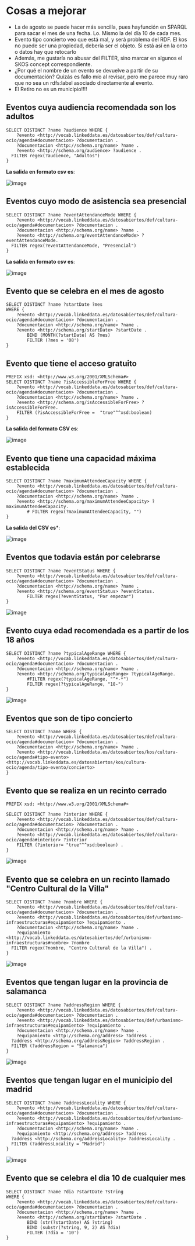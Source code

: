 # Cosas a mejorar
- La de agosto se puede hacer más sencilla, pues hayfunción en SPARQL para sacar el mes de una fecha. Lo. Mismo la del día 10 de cada mes.
- Evento tipo concierto veo que está mal, y será problema del RDF. El kos no puede ser una propiedad, debería ser el objeto. Si está así en la onto o datos hay que retocarlo
- Además, me gustaría no abusar del FILTER, sino marcar en algunos el SKOS concept correspondiente.
- ¿Por qué el nombre de un evento se devuelve a partir de su documentación? Quizás es fallo mío al revisar, pero me parece muy raro que no sea un rdfs:label asociado directamente al evento.
- El Retiro no es un municipio!!!!



## Eventos cuya audiencia recomendada son los adultos
```
SELECT DISTINCT ?name ?audience WHERE {
	?evento <http://vocab.linkeddata.es/datosabiertos/def/cultura-ocio/agenda#documentacion> ?documentacion .
	?documentacion <http://schema.org/name> ?name .
  	?evento <http://schema.org/audience> ?audience .
  FILTER regex(?audience, "Adultos")
} 
```
**La salida en formato csv es**:


![image](https://user-images.githubusercontent.com/39318241/168426304-f77f8692-c451-4a1b-a0c9-ad4e20c63299.png)


## Eventos cuyo modo de asistencia sea presencial

``` 
SELECT DISTINCT ?name ?eventAttendanceMode WHERE {
	?evento <http://vocab.linkeddata.es/datosabiertos/def/cultura-ocio/agenda#documentacion> ?documentacion .
	?documentacion <http://schema.org/name> ?name .
  	?evento <http://schema.org/eventAttendanceMode> ?eventAttendanceMode.
  FILTER regex(?eventAttendanceMode, "Presencial")
} 
``` 
**La salida en formato csv es**:


![image](https://user-images.githubusercontent.com/39318241/168426459-9a86775e-5f8d-44a7-af86-ac63855d1c7b.png)


## Evento que se celebra en el mes de agosto
```
SELECT DISTINCT ?name ?startDate ?mes
WHERE {
	?evento <http://vocab.linkeddata.es/datosabiertos/def/cultura-ocio/agenda#documentacion> ?documentacion .
	?documentacion <http://schema.org/name> ?name .
  	?evento <http://schema.org/startDate> ?startDate .
    	BIND (MONTH(?startDate) AS ?mes) 
  		FILTER (?mes = '08')
} 
```


## Evento que tiene el acceso gratuito
```
PREFIX xsd: <http://www.w3.org/2001/XMLSchema#>
SELECT DISTINCT ?name ?isAccessibleForFree WHERE {
	?evento <http://vocab.linkeddata.es/datosabiertos/def/cultura-ocio/agenda#documentacion> ?documentacion .
	?documentacion <http://schema.org/name> ?name .
  	?evento <http://schema.org/isAccessibleForFree> ?isAccessibleForFree.
  	FILTER (?isAccessibleForFree = 	"true"^^xsd:boolean)
} 
```
**La salida del formato CSV es**:


![image](https://user-images.githubusercontent.com/39318241/168488036-9a5bf2c4-14a9-4e1c-8875-7d2117b55639.png)

## Evento que tiene una capacidad máxima establecida 

```
SELECT DISTINCT ?name ?maximumAttendeeCapacity WHERE {
	?evento <http://vocab.linkeddata.es/datosabiertos/def/cultura-ocio/agenda#documentacion> ?documentacion .
	?documentacion <http://schema.org/name> ?name .
  	?evento <http://schema.org/maximumAttendeeCapacity> ?maximumAttendeeCapacity.
  		# FILTER regex(?maximumAttendeeCapacity, "")
} 
```
**La salida del CSV es***:


![image](https://user-images.githubusercontent.com/39318241/168427100-441f9212-7675-47f4-9ab8-25de464148e9.png)


## Eventos que todavia están por celebrarse

```
SELECT DISTINCT ?name ?eventStatus WHERE {
	?evento <http://vocab.linkeddata.es/datosabiertos/def/cultura-ocio/agenda#documentacion> ?documentacion .
	?documentacion <http://schema.org/name> ?name .
  	?evento <http://schema.org/eventStatus> ?eventStatus.
  		FILTER regex(?eventStatus, "Por empezar")
} 
```


![image](https://user-images.githubusercontent.com/39318241/168427171-e462fbc2-0587-4b73-b185-00f892b22296.png)


## Evento cuya edad recomendada es a partir de los 18 años

```
SELECT DISTINCT ?name ?typicalAgeRange WHERE {
	?evento <http://vocab.linkeddata.es/datosabiertos/def/cultura-ocio/agenda#documentacion> ?documentacion .
	?documentacion <http://schema.org/name> ?name .
  	?evento <http://schema.org/typicalAgeRange> ?typicalAgeRange.
  		#FILTER regex(?typicalAgeRange, "^*-*")
  		FILTER regex(?typicalAgeRange, "18-")
} 
```

![image](https://user-images.githubusercontent.com/39318241/168427444-f8622fb4-cb0b-48a9-beb2-d0dae87ddcb5.png)


## Eventos que son de tipo concierto

```
SELECT DISTINCT ?name WHERE {
    ?evento <http://vocab.linkeddata.es/datosabiertos/def/cultura-ocio/agenda#documentacion> ?documentacion .
    ?documentacion <http://schema.org/name> ?name .
    ?evento <http://vocab.linkeddata.es/datosabiertos/kos/cultura-ocio/agenda#tipo-evento> <http://vocab.linkeddata.es/datosabiertos/kos/cultura-ocio/agenda/tipo-evento/concierto>
}
```


## Evento que se realiza en un recinto cerrado

```
PREFIX xsd: <http://www.w3.org/2001/XMLSchema#>

SELECT DISTINCT ?name ?interior WHERE {
	?evento <http://vocab.linkeddata.es/datosabiertos/def/cultura-ocio/agenda#documentacion> ?documentacion .
	?documentacion <http://schema.org/name> ?name .
  	?evento <http://vocab.linkeddata.es/datosabiertos/def/cultura-ocio/agenda#interior> ?interior
    FILTER (?interior= "true"^^xsd:boolean) .
} 
```

![image](https://user-images.githubusercontent.com/39318241/168427791-e87b63a6-07a5-4aac-b311-5f82593147fb.png)


## Evento que se celebra en un recinto llamado "Centro Cultural de la Villa"

``` 
SELECT DISTINCT ?name ?nombre WHERE {
	?evento <http://vocab.linkeddata.es/datosabiertos/def/cultura-ocio/agenda#documentacion> ?documentacion .
 	?evento <http://vocab.linkeddata.es/datosabiertos/def/urbanismo-infraestructuras#equipamiento> ?equipamiento .
	?documentacion <http://schema.org/name> ?name .
    ?equipamiento <http://vocab.linkeddata.es/datosabiertos/def/urbanismo-infraestructuras#nombre> ?nombre
  FILTER regex(?nombre, "Centro Cultural de la Villa") .
}
```

![image](https://user-images.githubusercontent.com/39318241/168428122-1bbea049-6902-4904-ae7f-2e8a014b1fe8.png)


## Eventos que tengan lugar en la provincia de salamanca

```
SELECT DISTINCT ?name ?addressRegion WHERE {
	?evento <http://vocab.linkeddata.es/datosabiertos/def/cultura-ocio/agenda#documentacion> ?documentacion .
 	?evento <http://vocab.linkeddata.es/datosabiertos/def/urbanismo-infraestructuras#equipamiento> ?equipamiento .
	?documentacion <http://schema.org/name> ?name .
    ?equipamiento <http://schema.org/address> ?address .
  ?address <http://schema.org/addressRegion> ?addressRegion .
  FILTER (?addressRegion = "Salamanca")
} 
```

![image](https://user-images.githubusercontent.com/39318241/168428271-e58d4ff7-8116-43cf-8092-a4df15e598e6.png)



## Eventos que tengan lugar en el municipio del madrid

```
SELECT DISTINCT ?name ?addressLocality WHERE {
	?evento <http://vocab.linkeddata.es/datosabiertos/def/cultura-ocio/agenda#documentacion> ?documentacion .
 	?evento <http://vocab.linkeddata.es/datosabiertos/def/urbanismo-infraestructuras#equipamiento> ?equipamiento .
	?documentacion <http://schema.org/name> ?name .
    ?equipamiento <http://schema.org/address> ?address .
  ?address <http://schema.org/addressLocality> ?addressLocality .
  FILTER (?addressLocality = "Madrid")
} 
```

![image](https://user-images.githubusercontent.com/39318241/168491193-f2592b0f-5032-4b62-a1e5-c6bf977530e1.png)


## Evento que se celebra el dia 10 de cualquier mes

``` 
SELECT DISTINCT ?name ?dia ?startDate ?string 
WHERE {
	?evento <http://vocab.linkeddata.es/datosabiertos/def/cultura-ocio/agenda#documentacion> ?documentacion .
	?documentacion <http://schema.org/name> ?name .
  	?evento <http://schema.org/startDate> ?startDate .
		BIND (str(?startDate) AS ?string) 
  		BIND (substr(?string, 9, 2) AS ?dia)
  		FILTER (?dia = '10')
} 
```

